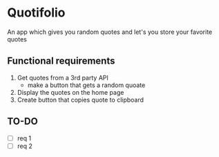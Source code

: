 # Quotifolio

An app which gives you random quotes and let's you store your favorite quotes

## Functional requirements

1. Get quotes from a 3rd party API
    - make a button that gets a random quoate
2. Display the quotes on the home page
3. Create button that copies quote to clipboard

## TO-DO

-   [ ] req 1
-   [ ] req 2
